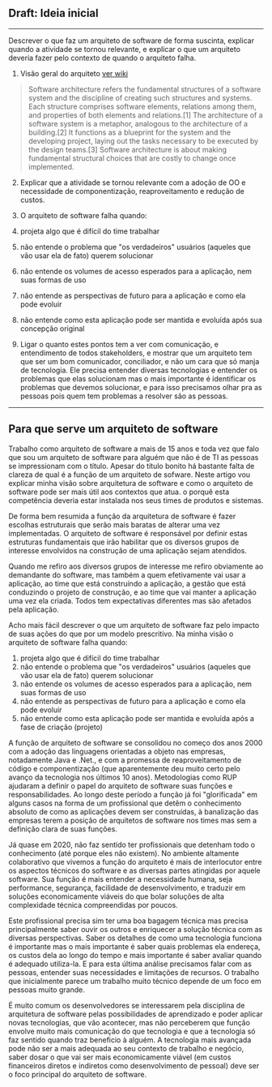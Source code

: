 
## Draft: Ideia inicial
------------------------------
Descrever o que faz um arquiteto de software de forma suscinta, explicar quando a atividade se tornou relevante, e explicar o que um arquiteto deveria fazer pelo contexto de quando o arquiteto falha.
 
  1. Visão geral do arquiteto [ver wiki](https://en.wikipedia.org/wiki/Software_architecture)
  
> Software architecture refers the fundamental structures of a software system and the discipline of creating such structures and systems. Each structure comprises software elements, relations among them, and properties of both elements and relations.[1] The architecture of a software system is a metaphor, analogous to the architecture of a building.[2] It functions as a blueprint for the system and the developing project, laying out the tasks necessary to be executed by the design teams.[3]
> Software architecture is about making fundamental structural choices that are costly to change once implemented.

2. Explicar que a atividade se tornou relevante com a adoção de OO e necessidade de componentização, reaproveitamento e redução de custos.

3. O arquiteto de software falha quando:
  1. projeta algo que é difícil do time trabalhar
  2. não entende o problema que "os verdadeiros" usuários (aqueles que vão usar ela de fato) querem solucionar
  3. não entende os volumes de acesso esperados para a aplicação, nem suas formas de uso
  4. não entende as perspectivas de futuro para a aplicação e como ela pode evoluir
  5. não entende como esta aplicação pode ser mantida e evoluída após sua concepção original
  
4. Ligar o quanto estes pontos tem a ver com comunicação, e entendimento de todos stakeholders, e mostrar que um arquiteto tem que ser um bom comunicador, conciliador, e não um cara que só manja de tecnologia. Ele precisa entender diversas tecnologias e entender os problemas que elas solucionam mas o mais importante é identificar os problemas que devemos solucionar, e para isso precisamos olhar pra as pessoas pois quem tem problemas a resolver são as pessoas.

-------------------------------

## Para que serve um arquiteto de software

Trabalho como arquiteto de software a mais de 15 anos e toda vez que falo que sou um arquiteto de software para alguém que não é de TI as pessoas se impressionam com o título. Apesar do título bonito há bastante falta de clareza de qual é a função de um arquiteto de sofware. Neste artigo vou explicar minha visão sobre arquitetura de software e como o arquiteto de software pode ser mais útil aos contextos que atua.
o porquê esta competência deveria estar instalada nos seus times de produtos e sistemas.

De forma bem resumida a função da arquitetura de software é fazer escolhas estruturais que serão mais baratas de alterar uma vez implementadas. O arquiteto de software é responsável por definir estas estruturas fundamentais que irão habilitar que os diversos grupos de interesse envolvidos na construção de uma aplicação sejam atendidos.

Quando me refiro aos diversos grupos de interesse me refiro obviamente ao demandante do software, mas também a quem efetivamente vai usar a aplicação, ao time que está construíndo a aplicação, a gestão que está conduzindo o projeto de construção, e ao time que vai manter a aplicação uma vez ela criada. Todos tem expectativas diferentes mas são afetados pela aplicação.

Acho mais fácil descrever o que um arquiteto de software faz pelo impacto de suas ações do que por um modelo prescritivo. Na minha visão o arquiteto de software falha quando:

  1. projeta algo que é difícil do time trabalhar
  2. não entende o problema que "os verdadeiros" usuários (aqueles que vão usar ela de fato) querem solucionar
  3. não entende os volumes de acesso esperados para a aplicação, nem suas formas de uso
  4. não entende as perspectivas de futuro para a aplicação e como ela pode evoluir
  5. não entende como esta aplicação pode ser mantida e evoluída após a fase de criação (projeto)

A função de arquiteto de software se consolidou no começo dos anos 2000 com a adoção das linguagens orientadas a objeto nas empresas, notadamente Java e .Net., e com a promessa de reaproveitamento de código e componentização (que aparentemente deu muito certo pelo avanço da tecnologia nos últimos 10 anos). Metodologias como RUP ajudaram a definir o papel do arquiteto de software suas funções e responsabilidades. 
Ao longo deste período a função já foi "glorificada" em alguns casos na forma de um profissional que detêm o conhecimento absoluto de como as aplicações devem ser construídas, à banalização das empresas terem a posição de arquitetos de software nos times mas sem a definição clara de suas funções.

Já quase em 2020, não faz sentido ter profissionais que detenham todo o conhecimento (até porque eles não existem). No ambiente altamente colaborativo que vivemos a função do arquiteto é mais de interlocutor entre os aspectos técnicos do software e as diversas partes atingidas por aquele software. Sua função é mais entender a necessidade humana, seja performance, segurança, facilidade de desenvolvimento, e traduzir em soluções economicamente viáveis do que bolar soluções de alta complexidade técnica compreendidas por poucos.

Este profissional precisa sim ter uma boa bagagem técnica mas precisa principalmente saber ouvir os outros e enriquecer a solução técnica com as diversas perspectivas. Saber os detalhes de como uma tecnologia funciona é importante mas o mais importante é saber quais problemas ela endereça, os custos dela ao longo do tempo  e mais importante é saber avaliar quando é adequado utiliza-la. E para esta última análise precisamos falar com as pessoas, entender suas necessidades e limitações de recursos. O trabalho que inicialmente parece um trabalho muito técnico depende de um foco em pessoas muito grande.

É muito comum os desenvolvedores se interessarem pela disciplina de arquitetura de software pelas possibilidades de aprendizado e poder aplicar novas tecnologias, que vão acontecer, mas não perceberem que função envolve muito mais comunicação do que tecnologia e que a tecnologia só faz sentido quando traz beneficio à alguém. A tecnologia mais avançada pode não ser a mais adequada ao seu contexto de trabalho e negócio, saber dosar o que vai ser mais economicamente viável (em custos financeiros diretos e indiretos como desenvolvimento de pessoal) deve ser o foco principal do arquiteto de software.


